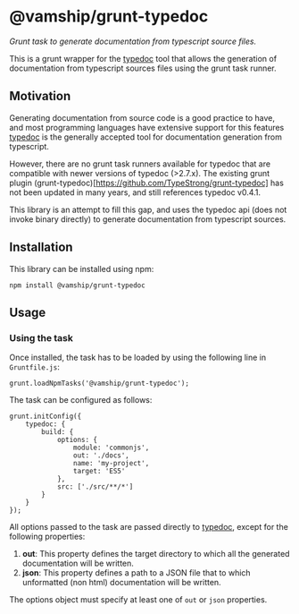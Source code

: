 # @vamship/grunt-typedoc

_Grunt task to generate documentation from typescript source files._

This is a grunt wrapper for the [typedoc](http://typedoc.org) tool that allows
the generation of documentation from typescript sources files using the grunt
task runner.

## Motivation

Generating documentation from source code is a good practice to have, and most
programming languages have extensive support for this features
[typedoc](http://typedoc.org) is the generally accepted tool for documentation
generation from typescript.

However, there are no grunt task runners available for typedoc that are
compatible with newer versions of typedoc (>2.7.x). The existing grunt plugin
(grunt-typedoc)[https://github.com/TypeStrong/grunt-typedoc] has not been
updated in many years, and still references typedoc v0.4.1.

This library is an attempt to fill this gap, and uses the typedoc api (does not
invoke binary directly) to generate documentation from typescript sources.

## Installation

This library can be installed using npm:

```
npm install @vamship/grunt-typedoc
```

## Usage

### Using the task

Once installed, the task has to be loaded by using the following line in
`Gruntfile.js`:

```
grunt.loadNpmTasks('@vamship/grunt-typedoc');
```

The task can be configured as follows:

```
grunt.initConfig({
    typedoc: {
        build: {
            options: {
                module: 'commonjs',
                out: './docs',
                name: 'my-project',
                target: 'ES5'
            },
            src: ['./src/**/*']
        }
    }
});
```

All options passed to the task are passed directly to
[typedoc](http://typedoc.org), except for the following properties:

1.  **out**: This property defines the target directory to which all the
    generated documentation will be written.
2.  **json**: This property defines a path to a JSON file that to which
    unformatted (non html) documentation will be written.

The options object must specify at least one of `out` or `json` properties.
